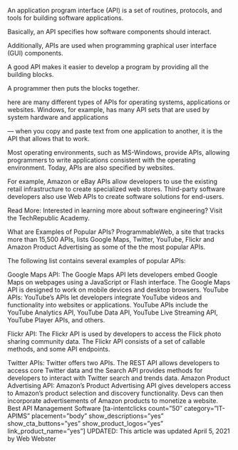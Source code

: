 An application program interface (API) is a set of routines, protocols, and tools for building software applications.

Basically, an API specifies how software components should interact.

Additionally, APIs are used when programming graphical user interface (GUI) components.

A good API makes it easier to develop a program by providing all the building blocks.

A programmer then puts the blocks together.

here are many different types of APIs for operating systems, applications or websites.
Windows, for example, has many API sets that are used by system hardware and applications

— when you copy and paste text from one application to another, it is the API that allows that to work.

Most operating environments, such as MS-Windows, provide APIs, allowing programmers to write applications consistent with the operating environment.
Today, APIs are also specified by websites.

For example, Amazon or eBay APIs allow developers to use the existing retail infrastructure to create specialized web stores.
Third-party software developers also use Web APIs to create software solutions for end-users.

Read More: Interested in learning more about software engineering? Visit the TechRepublic Academy.

What are Examples of Popular APIs?
ProgrammableWeb, a site that tracks more than 15,500 APIs, lists Google Maps, Twitter,
YouTube, Flickr and Amazon Product Advertising as some of the the most popular APIs.

The following list contains several examples of popular APIs:

Google Maps API: The Google Maps API lets developers embed Google Maps on webpages using a JavaScript or Flash interface.
The Google Maps API is designed to work on mobile devices and desktop browsers.
YouTube APIs: YouTube’s APIs let developers integrate YouTube videos and functionality into websites or applications.
YouTube APIs include the YouTube Analytics API, YouTube Data API, YouTube Live Streaming API, YouTube Player APIs, and others.

Flickr API: The Flickr API is used by developers to access the Flick photo sharing community data.
The Flickr API consists of a set of callable methods, and some API endpoints.

Twitter APIs: Twitter offers two APIs.
The REST API allows developers to access core Twitter data and the Search API provides
methods for developers to interact with Twitter search and trends data.
Amazon Product Advertising API: Amazon’s Product Advertising API gives developers access
to Amazon’s product selection and discovery functionality.
Devs can then incorporate advertisements of  Amazon products to monetize a website.
Best API Management Software
[ta-intentclicks count=”50″ category=”IT-APIMS” placement=”body” show_descriptions=”yes”
show_cta_buttons=”yes” show_product_logos=”yes” link_product_name=”yes”]
UPDATED: This article was updated April 5, 2021 by Web Webster
